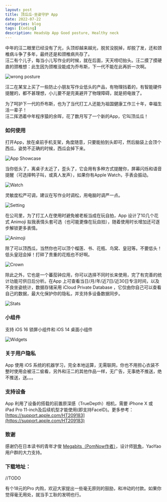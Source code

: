 ```yaml
---
layout: post
title: 顶瓜瓜-坐姿守护 App
date: 2022-07-22
categories: blog
tags: [Coding]
description: HeadsUp App Good posture, Healthy neck 
---
```



中年的汪二眼里已经没有了光，头顶却越来越光，脱贫没脱掉，却脱了发，还和颈椎病斗争了多年，最终还是和颈椎病共存了。  
汪二有个儿子，每当小儿写作业的时候，就在后面，天天唠叨抬头。汪二摸了摸硬直的颈椎想：此生因为颈椎没能成为乔布斯，下一代不能在此再折一次啊。

![wrong posture](/img/post/0720/child_desk.jpeg)

汪二在某宝上买了一些防止小朋友写作业低头的产品，有物理挡着的，有智能硬件提醒的，都不甚理想，小儿要不是完美避开了物理障碍，就是把电拨了。

为了呵护下一代的乔布斯，也为了当代打工人还能为祖国健康工作三十年，幸福生活一辈子！   
汪二挥洒着中年程序猿的余晖，花了数月写了一个新的App，它叫顶瓜瓜！

### 如何使用

打开App，放在桌前手机支架，角度随意，只要能拍到头即可，然后脑袋上会顶个西瓜，姿势不正确的时候，西瓜会掉下来。

![App Showcase](/img/post/0720/headsup.gif)

当你低头了，离桌子太近了，歪头了，它会用有多种方式提醒你，屏幕闪烁和语音提醒（可选择鸭子叫，或真人发声），如果你有Apple Watch，手表会振动。

![Watch](/img/post/0720/watch.jpg)

灵敏度松严可调，建议在写作业时调松，用电脑时调严一点。

![Setting](/img/post/0720/setting1.jpg)

在公司里，为了打工人在使用时避免被老板当成在玩自拍，App 设计了10几个花式 Animoji 拟我表情头套可选（也可能更像在玩自拍），随着使用时长增加还可逐步解锁更多表情。

![Animoji](/img/post/0720/animoji.jpg)

除了可以顶西瓜，当然你也可以顶个榴莲、书、花瓶、鸟窝、皇冠等。不要低头！低头皇冠会掉！打碎了贵重的花瓶也不好啊。

![Crown](/img/post/0720/crown.jpg)

除此之外，它也是一个蕃茄钟应用，你可以选择不同时长来使用，完了有完善的统计功能可供日后分析。在App 上可查看当日/月/年/近7日/近30日专注时间，以及不良坐姿统计，数据存储采用 iCloud Private Database ，它仅由你自己可以查看自己的数据，最大化保护你的隐私，并支持多设备数据同步。

![Stats](/img/post/0720/stats.jpg)

### 小组件

支持 iOS 16 锁屏小组件和 iOS 14 桌面小组件

![Widgets](/img/post/0720/widgets.jpg)

### 关于用户隐私

App 使用 iOS 系统的机器学习，完全本地运算，无需联网，你也不用担心衣装不整时使用会被汪二偷看，另外和汪二的其他作品一样，无广告，无事绝不推送，绝不推送，送。。。

### 支持设备

App 利用了设备的搭载的前置原深感（TrueDepth）相机，需要 iPhone X 或 iPad Pro 11-inch及后续机型才能使用(即支持FaceID)。更多参考：[https://support.apple.com/HT209183](https://support.apple.com/HT209183)

### 致谢
感谢仍在日本读书的青年才俊 [Megabits（PomNow作者）](https://weibo.com/u/2636254275)，设计师[狳魚](https://weibo.com/u/2636254275)，YaoYao 用户群的大力支持。 
### 下载地址：

//TODO

 有个18元的Pro 内购，欢迎大家提出一些毫无原则的鼓励，和冲动的付款。如果你觉得毫无用处，就当手工耿的发明也行。
